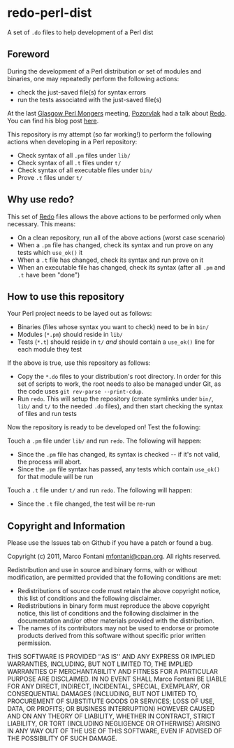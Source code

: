 redo-perl-dist
==============

A set of `.do` files to help development of a Perl dist

Foreword
--------

During the development of a Perl distribution or set of modules and binaries, one may repeatedly perform the following actions:

- check the just-saved file(s) for syntax errors
- run the tests associated with the just-saved file(s)

At the last [Glasgow Perl Mongers][1] meeting, [Pozorvlak][2] had a talk about [Redo][3]. You can find his blog post [here][4].

This repository is my attempt (so far working!) to perform the following actions when developing in a Perl repository:

- Check syntax of all `.pm` files under `lib/`
- Check syntax of all `.t` files under `t/`
- Check syntax of all executable files under `bin/`
- Prove `.t` files under `t/`

Why use redo?
-------------

This set of [Redo][3] files allows the above actions to be performed only when necessary. This means:

- On a clean repository, run all of the above actions (worst case scenario)
- When a `.pm` file has changed, check its syntax and run prove on any tests which `use_ok()` it
- When a `.t` file has changed, check its syntax and run prove on it
- When an executable file has changed, check its syntax (after all `.pm` and `.t` have been "done")

How to use this repository
--------------------------

Your Perl project needs to be layed out as follows:

- Binaries (files whose syntax you want to check) need to be in `bin/`
- Modules (`*.pm`) should reside in `lib/`
- Tests (`*.t`) should reside in `t/` _and_ should contain a `use_ok()` line for each module they test

If the above is true, use this repository as follows:

- Copy the `*.do` files to your distribution's root directory. In order for this set of scripts to work, the root needs to also be managed under Git, as the code uses `git rev-parse --print-cdup`.
- Run `redo`. This will setup the repository (create symlinks under `bin/`, `lib/` and `t/` to the needed `.do` files), and then start checking the syntax of files and run tests

Now the repository is ready to be developed on! Test the following:

Touch a `.pm` file under `lib/` and run `redo`. The following will happen:

- Since the `.pm` file has changed, its syntax is checked -- if it's not valid, the process will abort.
- Since the `.pm` file syntax has passed, any tests which contain `use_ok()` for that module will be run

Touch a `.t` file under `t/` and run `redo`. The following will happen:
- Since the `.t` file changed, the test will be re-run

Copyright and Information
-------------------------

Please use the Issues tab on Github if you have a patch or found a bug.

Copyright (c) 2011, Marco Fontani <mfontani@cpan.org>. All rights reserved.

Redistribution and use in source and binary forms, with or without modification, are permitted provided that the following conditions are met:

- Redistributions of source code must retain the above copyright notice, this list of conditions and the following disclaimer.
- Redistributions in binary form must reproduce the above copyright notice, this list of conditions and the following disclaimer in the documentation and/or other materials provided with the distribution.
- The names of its contributors may not be used to endorse or promote products derived from this software without specific prior written permission.

THIS SOFTWARE IS PROVIDED ''AS IS'' AND ANY EXPRESS OR IMPLIED WARRANTIES, INCLUDING, BUT NOT LIMITED TO, THE IMPLIED WARRANTIES OF MERCHANTABILITY AND FITNESS FOR A PARTICULAR PURPOSE ARE DISCLAIMED. IN NO EVENT SHALL Marco Fontani BE LIABLE FOR ANY DIRECT, INDIRECT, INCIDENTAL, SPECIAL, EXEMPLARY, OR CONSEQUENTIAL DAMAGES (INCLUDING, BUT NOT LIMITED TO, PROCUREMENT OF SUBSTITUTE GOODS OR SERVICES; LOSS OF USE, DATA, OR PROFITS; OR BUSINESS INTERRUPTION) HOWEVER CAUSED AND ON ANY THEORY OF LIABILITY, WHETHER IN CONTRACT, STRICT LIABILITY, OR TORT (INCLUDING NEGLIGENCE OR OTHERWISE) ARISING IN ANY WAY OUT OF THE USE OF THIS SOFTWARE, EVEN IF ADVISED OF THE POSSIBILITY OF SUCH DAMAGE.

[1]: http://glasgow.pm.org/
[2]: https://github.com/pozorvlak
[3]: https://github.com/apenwarr/redo
[4]: http://pozorvlak.livejournal.com/159621.html
